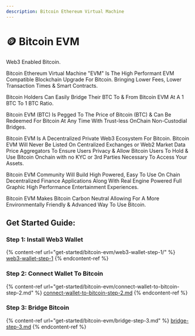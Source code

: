 ```yaml
---
description: Bitcoin Ethereum Virtual Machine
---
```


# 🪙 Bitcoin EVM

Web3 Enabled Bitcoin.&#x20;

Bitcoin Ethereum Virtual Machine "EVM" Is The High Performant EVM Compatible Blockchain Upgrade For Bitcoin. Bringing Lower Fees, Lower Transaction Times & Smart Contracts.&#x20;

Bitcoin Holders Can Easily Bridge Their BTC To & From Bitcoin EVM At A 1 BTC To 1 BTC Ratio.&#x20;

Bitcoin EVM (BTC) Is Pegged To The Price of Bitcoin (BTC) & Can Be Redeemed For Bitcoin At Any Time With Trust-less OnChain Non-Custodial Bridges.

Bitcoin EVM Is A Decentralized Private Web3 Ecosystem For Bitcoin. Bitcoin EVM Will Never Be Listed On Centralized Exchanges or Web2 Market Data Price Aggregators To Ensure Users Privacy & Allow Bitcoin Users To Hold & Use Bitcoin Onchain with no KYC or 3rd Parties Necessary To Access Your Assets.&#x20;

Bitcoin EVM Community Will Build High Powered, Easy To Use On Chain Decentralized Finance Applications Along With Real Engine Powered Full Graphic High Performance Entertainment Experiences.&#x20;

Bitcoin EVM Makes Bitcoin Carbon Neutral Allowing For A More Environmentally Friendly & Advanced Way To Use Bitcoin.&#x20;

## Get Started Guide:

### Step 1: Install Web3 Wallet

{% content-ref url="get-started/bitcoin-evm/web3-wallet-step-1/" %}
[web3-wallet-step-1](get-started/bitcoin-evm/web3-wallet-step-1/)
{% endcontent-ref %}

### Step 2: Connect Wallet To Bitcoin

{% content-ref url="get-started/bitcoin-evm/connect-wallet-to-bitcoin-step-2.md" %}
[connect-wallet-to-bitcoin-step-2.md](get-started/bitcoin-evm/connect-wallet-to-bitcoin-step-2.md)
{% endcontent-ref %}

### Step 3: Bridge Bitcoin

{% content-ref url="get-started/bitcoin-evm/bridge-step-3.md" %}
[bridge-step-3.md](get-started/bitcoin-evm/bridge-step-3.md)
{% endcontent-ref %}

